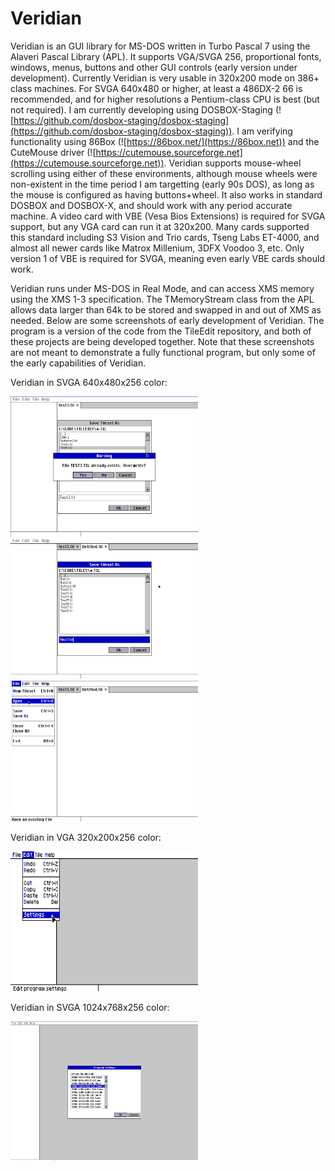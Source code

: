# Veridian
Veridian is an GUI library for MS-DOS written in Turbo Pascal 7 using the Alaveri Pascal Library (APL).  It supports VGA/SVGA 256, proportional fonts, windows, menus, buttons and other GUI controls (early version under development).  Currently Veridian is very usable in 320x200 mode on 386+ class machines.  For SVGA 640x480 or higher, at least a 486DX-2 66 is recommended, and for higher resolutions a Pentium-class CPU is best (but not required).  I am currently developing using DOSBOX-Staging (![https://github.com/dosbox-staging/dosbox-staging](https://github.com/dosbox-staging/dosbox-staging)).  I am verifying functionality using 86Box (![https://86box.net/](https://86box.net)) and the CuteMouse driver (![https://cutemouse.sourceforge.net](https://cutemouse.sourceforge.net)).  Veridian supports mouse-wheel scrolling using either of these environments, although mouse wheels were non-existent in the time period I am targetting (early 90s DOS), as long as the mouse is configured as having buttons+wheel.  It also works in standard DOSBOX and DOSBOX-X, and should work with any period accurate machine.  A video card with VBE (Vesa Bios Extensions) is required for SVGA support, but any VGA card can run it at 320x200. Many cards supported this standard including S3 Vision and Trio cards, Tseng Labs ET-4000, and almost all newer cards like Matrox Millenium, 3DFX Voodoo 3, etc.  Only version 1 of VBE is required for SVGA, meaning even early VBE cards should work.

Veridian runs under MS-DOS in Real Mode, and can access XMS memory using the XMS 1-3 specification.  The TMemoryStream class from the APL allows data larger than 64k to be stored and swapped in and out of XMS as needed.  Below are some screenshots of early development of Veridian.  The program is a version of the code from the TileEdit repository, and both of these projects are being developed together.  Note that these screenshots are not meant to demonstrate a fully functional program, but only some of the early capabilities of Veridian.

Veridian in SVGA 640x480x256 color:

<img src="ScreenShots/Veridian1.png" style="width:300px" /> <img src="ScreenShots/Veridian2.png" style="width:300px" /> <img src="ScreenShots/Veridian3.png" style="width:300px" />

Veridian in VGA 320x200x256 color:

<img src="ScreenShots/Veridian4.png" style="width:300px" /> 

Veridian in SVGA 1024x768x256 color:

<img src="ScreenShots/Veridian5.png" style="width:300px" />
